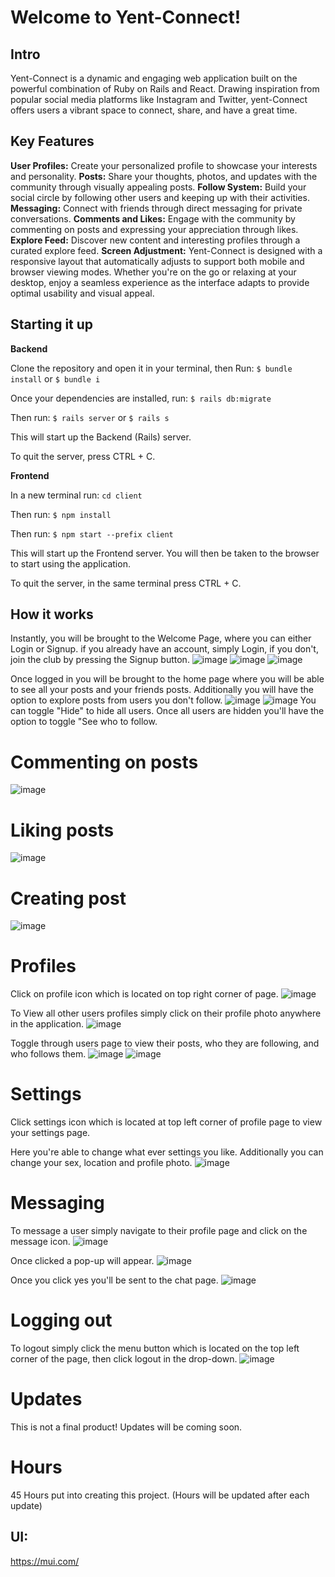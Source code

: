 # Welcome to Yent-Connect!


## Intro
Yent-Connect is a dynamic and engaging web application built on the powerful combination of Ruby on Rails and React. Drawing inspiration from popular social media platforms like Instagram and Twitter, yent-Connect offers users a vibrant space to connect, share, and have a great time.

## Key Features
**User Profiles:** Create your personalized profile to showcase your interests and personality.
**Posts:** Share your thoughts, photos, and updates with the community through visually appealing posts.
**Follow System:** Build your social circle by following other users and keeping up with their activities.
**Messaging:** Connect with friends through direct messaging for private conversations.
**Comments and Likes:** Engage with the community by commenting on posts and expressing your appreciation through likes.
**Explore Feed:** Discover new content and interesting profiles through a curated explore feed.
**Screen Adjustment:** Yent-Connect is designed with a responsive layout that automatically adjusts to support both mobile and browser viewing modes. Whether you're on the go or relaxing at your desktop, enjoy a seamless experience as the interface adapts to provide optimal usability and visual appeal.


## Starting it up
**Backend**

Clone the repository and open it in your terminal, then Run:
`$ bundle install` or `$ bundle i`

Once your dependencies are installed, run:
`$ rails db:migrate`

Then run:
`$ rails server` or `$ rails s`

This will start up the Backend (Rails) server.

To quit the server, press CTRL + C.

**Frontend**

In a new terminal run: 
`cd client`

Then run:
`$ npm install` 

Then run: 
`$ npm start --prefix client`

This will start up the Frontend server.
You will then be taken to the browser to start using the application.

To quit the server, in the same terminal press CTRL + C.

## How it works
Instantly, you will be brought to the Welcome Page, where you can either Login or Signup. if you already have an account, simply Login, if you don't, join the club by pressing the Signup button. 
![image](readme_photos/welcome-page.png)
![image](readme_photos/login-page-2.png)
![image](readme_photos/signup-page-2.png)

Once logged in you will be brought to the home page where you will be able to see all your posts and your friends posts. Additionally you will have the option to explore posts from users you don't follow.
![image](readme_photos/home-page-1.png)
![image](readme_photos/explore-page.png)
You can toggle "Hide" to hide all users. Once all users are hidden you'll have the option to toggle "See who to follow.


# Commenting on posts
![image](readme_photos/comment-form-page.png)

# Liking posts
![image](readme_photos/liking-post.png)

# Creating post
![image](readme_photos/create-post-page.png)

# Profiles
Click on profile icon which is located on top right corner of page.
![image](readme_photos/my-profile-page.png)

To View all other users profiles simply click on their profile photo anywhere in the application.
![image](readme_photos/other-profile-page.png)

Toggle through users page to view their posts, who they are following, and who follows them.
![image](readme_photos/toggle-posts.png)
![image](readme_photos/toggle-followers.png)


# Settings
Click settings icon which is located at top left corner of profile page to view your settings page.

Here you're able to change what ever settings you like. Additionally you can change your sex, location and profile photo.
![image](readme_photos/settings-page.png)

# Messaging
To message a user simply navigate to their profile page and click on the message icon.
![image](readme_photos/message-icon.png)

Once clicked a pop-up will appear.
![image](readme_photos/message-popup.png)

Once you click yes you'll be sent to the chat page.
![image](readme_photos/chat-page.png)

# Logging out
To logout simply click the menu button which is located on the top left corner of the page, then click logout in the drop-down.
![image](readme_photos/logout.png)


# Updates
This is not a final product!
Updates will be coming soon.

# Hours
45 Hours put into creating this project.
(Hours will be updated after each update)


## UI:
https://mui.com/





